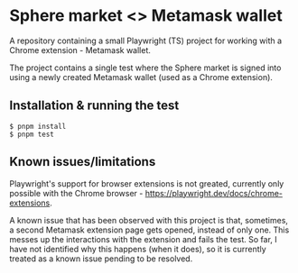 # Sphere market <> Metamask wallet

A repository containing a small Playwright (TS) project for working with a
Chrome extension - Metamask wallet.

The project contains a single test where the Sphere market is signed into using
a newly created Metamask wallet (used as a Chrome extension).

## Installation & running the test

    $ pnpm install
    $ pnpm test

## Known issues/limitations

Playwright's support for browser extensions is not greated, currently only
possible with the Chrome browser - https://playwright.dev/docs/chrome-extensions.

A known issue that has been observed with this project is that, sometimes, a
second Metamask extension page gets opened, instead of only one. This messes up the
interactions with the extension and fails the test. So far, I have not identified
why this happens (when it does), so it is currently treated as a known issue
pending to be resolved.
